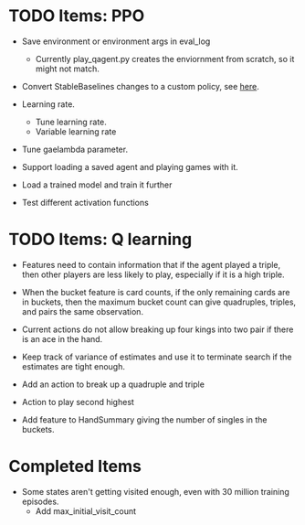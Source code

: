 # TODO Items: PPO
- Save environment or environment args in eval_log
  - Currently play_qagent.py creates the enviornment from scratch, so it might not match.

- Convert StableBaselines changes to a custom policy, see [here](https://stable-baselines3.readthedocs.io/en/master/guide/custom_policy.html).

- Learning rate.
  - Tune learning rate.
  - Variable learning rate

- Tune gaelambda parameter.

- Support loading a saved agent and playing games with it.

- Load a trained model and train it further

- Test different activation functions

# TODO Items: Q learning

- Features need to contain information that if the agent played a triple,
  then other players are less likely to play, especially if it is a high
  triple.

- When the bucket feature is card counts, if the only remaining cards are in buckets, 
  then the maximum bucket count can give quadruples, triples, and pairs the same observation.

- Current actions do not allow breaking up four kings into two pair if there is an ace
  in the hand.

- Keep track of variance of estimates and use it to terminate search if the estimates are tight enough.

- Add an action to break up a quadruple and triple

- Action to play second highest

- Add feature to HandSummary giving the number of singles in the buckets.

# Completed Items

- Some states aren't getting visited enough, even with 30 million training episodes.
  - Add max_initial_visit_count


